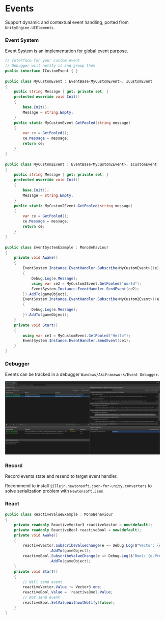 # Events

Support dynamic and contextual event handling, ported from `UnityEngine.UIElements`.

### Event System

Event System is an implementation for global event purpose.

```C#
// Interface for your custom event
// Debugger will notify it and group them
public interface ICustomEvent { }

public class MyCustomEvent : EventBase<MyCustomEvent>, ICustomEvent
{
    public string Message { get; private set; }
    protected override void Init()
    {
        base.Init();
        Message = string.Empty;
    }
    public static MyCustomEvent GetPooled(string message)
    {
        var ce = GetPooled();
        ce.Message = message;
        return ce;
    }
}

public class MyCustom2Event : EventBase<MyCustom2Event>, ICustomEvent
{
    public string Message { get; private set; }
    protected override void Init()
    {
        base.Init();
        Message = string.Empty;
    }
    public static MyCustom2Event GetPooled(string message)
    {
        var ce = GetPooled();
        ce.Message = message;
        return ce;
    }
}

public class EventSystemExample : MonoBehaviour
{
    private void Awake()
    {
        EventSystem.Instance.EventHandler.Subscribe<MyCustomEvent>((e) =>
        {
            Debug.Log(e.Message);
            using var ce2 = MyCustom2Event.GetPooled("World");
            EventSystem.Instance.EventHandler.SendEvent(ce2);
        }).AddTo(gameObject);
        EventSystem.Instance.EventHandler.Subscribe<MyCustom2Event>((e) =>
        {
            Debug.Log(e.Message);
        }).AddTo(gameObject);
    }
    private void Start()
    {
        using var ce1 = MyCustomEvent.GetPooled("Hello");
        EventSystem.Instance.EventHandler.SendEvent(ce1);
    }
}
```
### Debugger

Events can be tracked in a debugger `Windows/AkiFramework/Event Debugger`.

![Debugger](./Images/debugger.png)


### Record

Record events state and resend to target event handler.

Recommend to install `jillejr.newtonsoft.json-for-unity.converters` to solve serialization problem with `Newtonsoft.Json`.

### React

```C#
public class ReactiveValueExample : MonoBehaviour
{
    private readonly ReactiveVector3 reactiveVector = new(default);
    private readonly ReactiveBool reactiveBool = new(default);
    private void Awake()
    {
        reactiveVector.SubscribeValueChange(e => Debug.Log($"Vector: {e.PreviousValue} => {e.NewValue}", gameObject))
                    .AddTo(gameObject);
        reactiveBool.SubscribeValueChange(e => Debug.Log($"Bool: {e.PreviousValue} => {e.NewValue}", gameObject))
                    .AddTo(gameObject);
    }
    private void Start()
    {        
        // Will send event
        reactiveVector.Value += Vector3.one;
        reactiveBool.Value = !reactiveBool.Value;
        // Not send event
        reactiveBool.SetValueWithoutNotify(false);
    }
}
```